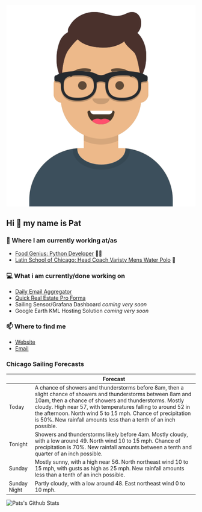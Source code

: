 [![Social banner for p-j-falconer](https://raw.githubusercontent.com/P-J-FALCONER/P-J-FALCONER/master/assets/avataaars.svg)](https://patfalconer.com/)
## Hi :wave: my name is Pat

### 💼 Where I am currently working at/as
- [Food Genius: Python Developer](https://getfoodgenius.com/) 🍔🐍
- [Latin School of Chicago: Head Coach Varisty Mens Water Polo](https://www.latinschool.org/) 🤽


### 💻 What i am currently/done working on
 - [Daily Email Aggregator](https://github.com/P-J-FALCONER/dott_daily_mail)
 - [Quick Real Estate Pro Forma](https://github.com/P-J-FALCONER/henry)
 - Sailing Sensor/Grafana Dashboard *coming very soon*
 - Google Earth KML Hosting Solution *coming very soon*

### 📫 Where to find me
 - [Website](https://patfalconer.com/)
 - [Email](mailto:patrick.j.falconer@gmail.com)


### Chicago Sailing Forecasts
|   | Forecast  |
|---|---|
| Today | A chance of showers and thunderstorms before 8am, then a slight chance of showers and thunderstorms between 8am and 10am, then a chance of showers and thunderstorms. Mostly cloudy. High near 57, with temperatures falling to around 52 in the afternoon. North wind 5 to 15 mph. Chance of precipitation is 50%. New rainfall amounts less than a tenth of an inch possible. |
| Tonight | Showers and thunderstorms likely before 4am. Mostly cloudy, with a low around 49. North wind 10 to 15 mph. Chance of precipitation is 70%. New rainfall amounts between a tenth and quarter of an inch possible. |
| Sunday | Mostly sunny, with a high near 56. North northeast wind 10 to 15 mph, with gusts as high as 25 mph. New rainfall amounts less than a tenth of an inch possible. |
| Sunday Night | Partly cloudy, with a low around 48. East northeast wind 0 to 10 mph. |

![Pats's Github Stats](https://github-readme-stats.vercel.app/api?username=p-j-falconer&show_icons=true&theme=radical)
